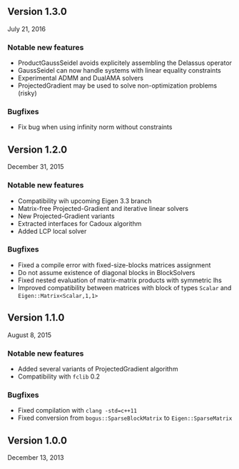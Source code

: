 ## Version 1.3.0
July 21, 2016

### Notable new features
 - ProductGaussSeidel avoids explicitely assembling the Delassus operator
 - GaussSeidel can now handle systems with linear equality constraints
 - Experimental ADMM and DualAMA solvers
 - ProjectedGradient may be used to solve non-optimization problems (risky)

### Bugfixes
 - Fix bug when using infinity norm without constraints

## Version 1.2.0
December 31, 2015

### Notable new features
 - Compatibility wih upcoming Eigen 3.3 branch
 - Matrix-free Projected-Gradient and iterative linear solvers 
 - New Projected-Gradient variants
 - Extracted interfaces for Cadoux algorithm 
 - Added LCP local solver 

### Bugfixes
 - Fixed a compile error with fixed-size-blocks matrices assignment
 - Do not assume existence of diagonal blocks in BlockSolvers
 - Fixed nested evaluation of matrix-matrix products with symmetric lhs
 - Improved compatibility between matrices with block of types `Scalar` and `Eigen::Matrix<Scalar,1,1>` 

## Version 1.1.0
August 8, 2015

### Notable new features
 - Added several variants of ProjectedGradient algorithm
 - Compatibility with `fclib` 0.2

### Bugfixes
 - Fixed compilation with `clang -std=c++11`
 - Fixed conversion from `bogus::SparseBlockMatrix` to `Eigen::SparseMatrix`

## Version 1.0.0
December 13, 2013
